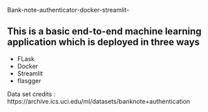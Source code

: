 Bank-note-authenticator-docker-streamlit-
<h2>This is a basic end-to-end machine learning application which is deployed in three ways</h2>

<ul>
  <li>FLask</li>
  <li>Docker</li>
  <li>Streamlit</li>
  <li>flasgger</li>
</ul>
Data set credits : https://archive.ics.uci.edu/ml/datasets/banknote+authentication
